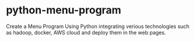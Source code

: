 # python-menu-program
Create a Menu Program Using Python integrating verious technologies such as hadoop, docker, AWS cloud and deploy them in the web pages.
